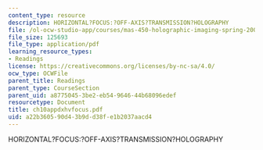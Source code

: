 ```yaml
---
content_type: resource
description: HORIZONTAL?FOCUS:?OFF-AXIS?TRANSMISSION?HOLOGRAPHY
file: /ol-ocw-studio-app/courses/mas-450-holographic-imaging-spring-2003/a22b360590d43b9dd38fe1b2037aacd4_ch10appdxhvfocus.pdf
file_size: 125693
file_type: application/pdf
learning_resource_types:
- Readings
license: https://creativecommons.org/licenses/by-nc-sa/4.0/
ocw_type: OCWFile
parent_title: Readings
parent_type: CourseSection
parent_uid: a8775045-3be2-eb54-9646-44b68096edef
resourcetype: Document
title: ch10appdxhvfocus.pdf
uid: a22b3605-90d4-3b9d-d38f-e1b2037aacd4
---
```

HORIZONTAL?FOCUS:?OFF-AXIS?TRANSMISSION?HOLOGRAPHY